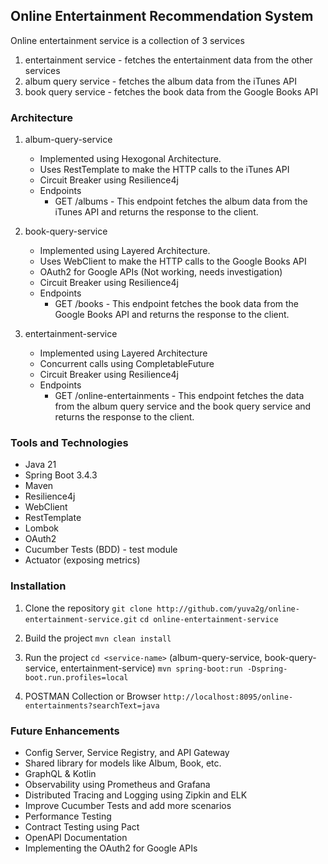 ## Online Entertainment Recommendation System
Online entertainment service is a collection of 3 services 
1. entertainment service - fetches the entertainment data from the other services
2. album query service - fetches the album data from the iTunes API
3. book query service - fetches the book data from the Google Books API

### Architecture



1. album-query-service
    - Implemented using Hexogonal Architecture.
    - Uses RestTemplate to make the HTTP calls to the iTunes API
    - Circuit Breaker using Resilience4j
    - Endpoints
        - GET /albums - This endpoint fetches the album data from the iTunes API and returns the response to the client.

2. book-query-service
    - Implemented using Layered Architecture.
    - Uses WebClient to make the HTTP calls to the Google Books API
    - OAuth2 for Google APIs (Not working, needs investigation)
    - Circuit Breaker using Resilience4j
    - Endpoints
        - GET /books - This endpoint fetches the book data from the Google Books API and returns the response to the client.

3. entertainment-service
    - Implemented using Layered Architecture
    - Concurrent calls using CompletableFuture
    - Circuit Breaker using Resilience4j
    - Endpoints
        - GET /online-entertainments - This endpoint fetches the data from the album query service and the book query service and returns the response to the client.

### Tools and Technologies
- Java 21
- Spring Boot 3.4.3
- Maven
- Resilience4j
- WebClient
- RestTemplate
- Lombok
- OAuth2
- Cucumber Tests (BDD) - test module
- Actuator (exposing metrics)

### Installation
1. Clone the repository
```git clone http://github.com/yuva2g/online-entertainment-service.git```
```cd online-entertainment-service```

2. Build the project
```mvn clean install```

3. Run the project
```cd <service-name>``` (album-query-service, book-query-service, entertainment-service)
```mvn spring-boot:run -Dspring-boot.run.profiles=local```

4. POSTMAN Collection or Browser
```http://localhost:8095/online-entertainments?searchText=java```

### Future Enhancements
- Config Server, Service Registry, and API Gateway
- Shared library for models like Album, Book, etc.
- GraphQL & Kotlin
- Observability using Prometheus and Grafana
- Distributed Tracing and Logging using Zipkin and ELK
- Improve Cucumber Tests and add more scenarios
- Performance Testing
- Contract Testing using Pact
- OpenAPI Documentation
- Implementing the OAuth2 for Google APIs